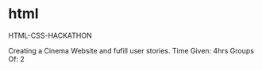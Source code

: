 # html

HTML-CSS-HACKATHON

Creating a Cinema Website and fufill user stories. Time Given: 4hrs Groups Of: 2
